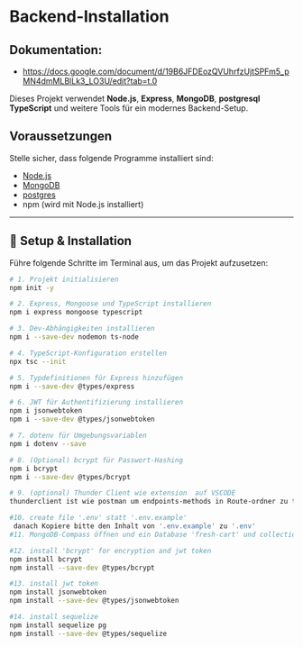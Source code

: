 #  Backend-Installation

## Dokumentation: 
- https://docs.google.com/document/d/19B6JFDEozQVUhrfzUjtSPFm5_pMN4dmMLBlLk3_LO3U/edit?tab=t.0


Dieses Projekt verwendet **Node.js**, **Express**, **MongoDB**, **postgresql** **TypeScript** und weitere Tools für ein modernes Backend-Setup.

## Voraussetzungen

Stelle sicher, dass folgende Programme installiert sind:

- [Node.js](https://nodejs.org/)
- [MongoDB](https://www.mongodb.com/)
- [postgres](https:https://www.enterprisedb.com/downloads/postgres-postgresql-downloads)
- npm (wird mit Node.js installiert)

---

## 🚀 Setup & Installation

Führe folgende Schritte im Terminal aus, um das Projekt aufzusetzen:

```bash
# 1. Projekt initialisieren
npm init -y

# 2. Express, Mongoose und TypeScript installieren
npm i express mongoose typescript

# 3. Dev-Abhängigkeiten installieren
npm i --save-dev nodemon ts-node

# 4. TypeScript-Konfiguration erstellen
npx tsc --init

# 5. Typdefinitionen für Express hinzufügen
npm i --save-dev @types/express

# 6. JWT für Authentifizierung installieren
npm i jsonwebtoken
npm i --save-dev @types/jsonwebtoken

# 7. dotenv für Umgebungsvariablen
npm i dotenv --save

# 8. (Optional) bcrypt für Passwort-Hashing
npm i bcrypt
npm i --save-dev @types/bcrypt

# 9. (optional) Thunder Client wie extension  auf VSCODE
thunderclient ist wie postman um endpoints-methods in Route-ordner zu testen

#10. create file '.env' statt '.env.example' 
 danach Kopiere bitte den Inhalt von '.env.example' zu '.env'
#11. MongoDB-Compass öffnen und ein Database 'fresh-cart' und collection/sammlung 'users' erstellen danach verbinden'connect'

#12. install 'bcrypt' for encryption and jwt token
npm install bcrypt
npm install --save-dev @types/bcrypt

#13. install jwt token
npm install jsonwebtoken
npm install --save-dev @types/jsonwebtoken

#14. install sequelize
npm install sequelize pg
npm install --save-dev @types/sequelize
